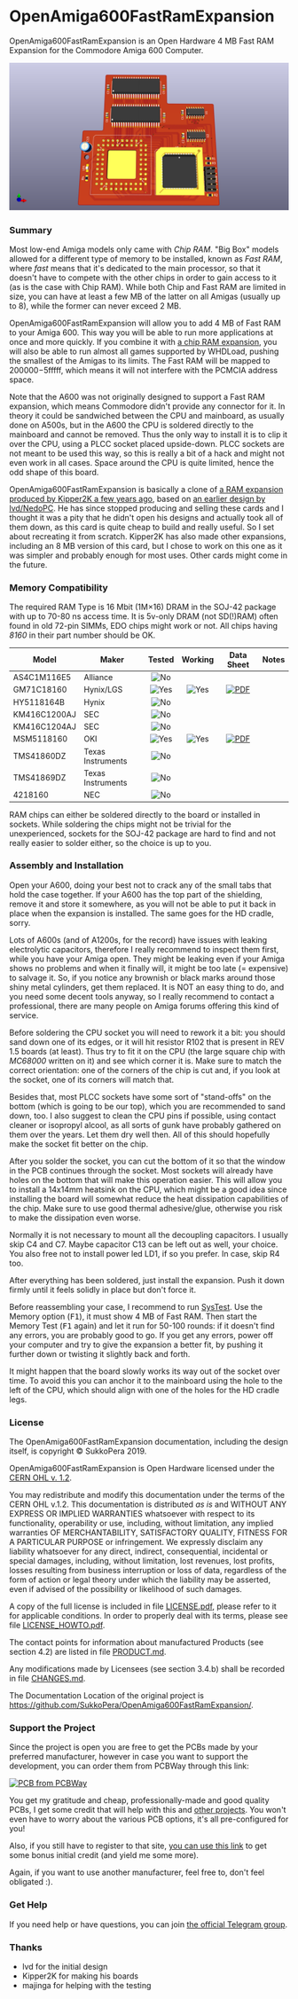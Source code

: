# OpenAmiga600FastRamExpansion
OpenAmiga600FastRamExpansion is an Open Hardware 4 MB Fast RAM Expansion for the Commodore Amiga 600 Computer.

![Board](https://raw.githubusercontent.com/SukkoPera/OpenAmiga600FastRamExpansion/master/doc/render-top.png)

### Summary
Most low-end Amiga models only came with *Chip RAM*. "Big Box" models allowed for a different type of memory to be installed, known as *Fast RAM*, where *fast* means that it's dedicated to the main processor, so that it doesn't have to compete with the other chips in order to gain access to it (as is the case with Chip RAM). While both Chip and Fast RAM are limited in size, you can have at least a few MB of the latter on all Amigas (usually up to 8), while the former can never exceed 2 MB.

OpenAmiga600FastRamExpansion will allow you to add 4 MB of Fast RAM to your Amiga 600. This way you will be able to run more applications at once and more quickly. If you combine it with [a chip RAM expansion](https://github.com/SukkoPera/OpenAmiga600RamExpansion), you will also be able to run almost all games supported by WHDLoad, pushing the smallest of the Amigas to its limits. The Fast RAM will be mapped to $200000-$5fffff, which means it will not interfere with the PCMCIA address space.

Note that the A600 was not originally designed to support a Fast RAM expansion, which means Commodore didn't provide any connector for it. In theory it could be sandwiched between the CPU and mainboard, as usually done on A500s, but in the A600 the CPU is soldered directly to the mainboard and cannot be removed. Thus the only way to install it is to clip it over the CPU, using a PLCC socket placed upside-down. PLCC sockets are not meant to be used this way, so this is really a bit of a hack and might not even work in all cases. Space around the CPU is quite limited, hence the odd shape of this board.

OpenAmiga600FastRamExpansion is basically a clone of [a RAM expansion produced by Kipper2K a few years ago](http://eab.abime.net/showthread.php?t=64218), based on [an earlier design by lvd/NedoPC](http://lvd.nedopc.com/Projects/a600_8mb/index.html). He has since stopped producing and selling these cards and I thought it was a pity that he didn't open his designs and actually took all of them down, as this card is quite cheap to build and really useful. So I set about recreating it from scratch. Kipper2K has also made other expansions, including an 8 MB version of this card, but I chose to work on this one as it was simpler and probably enough for most uses. Other cards might come in the future.

### Memory Compatibility
The required RAM Type is 16 Mbit (1M×16) DRAM in the SOJ-42 package with up to 70-80 ns access time. It is 5v-only DRAM (not SD(!)RAM) often found in old 72-pin SIMMs, EDO chips might work or not. All chips having *8160* in their part number should be OK.

|Model         |Maker            |Tested             |Working            |Data Sheet                                                                                                                                                                 |Notes                                                                                |
|--------------|-----------------|:-----------------:|:-----------------:|:-------------------------------------------------------------------------------------------------------------------------------------------------------------------------:|-------------------------------------------------------------------------------------|
|AS4C1M116E5   |Alliance         |![No](doc/no.png)  |                   |                                                                                                                                                                           |                                                                                     |
|GM71C18160    |Hynix/LGS        |![Yes](doc/yes.png)|![Yes](doc/yes.png)|[![PDF](doc/doc.png)](https://github.com/lvd2/A600_8mb_2008/blob/master/DRAM_datasheets/GM71C18160.pdf)                                                                    |                                                                                     |
|HY5118164B    |Hynix            |![No](doc/no.png)  |                   |                                                                                                                                                                           |                                                                                     |
|KM416C1200AJ  |SEC              |![No](doc/no.png)  |                   |                                                                                                                                                                           |                                                                                     |
|KM416C1204AJ  |SEC              |![No](doc/no.png)  |                   |                                                                                                                                                                           |                                                                                     |
|MSM5118160    |OKI              |![Yes](doc/yes.png)|![Yes](doc/yes.png)|[![PDF](doc/doc.png)](https://github.com/lvd2/A600_8mb_2008/blob/master/DRAM_datasheets/msm5118160.pdf)                                                                    |                                                                                     |
|TMS41860DZ    |Texas Instruments|![No](doc/no.png)  |                   |                                                                                                                                                                           |                                                                                     |
|TMS41869DZ    |Texas Instruments|![No](doc/no.png)  |                   |                                                                                                                                                                           |                                                                                     |
|4218160       |NEC              |![No](doc/no.png)  |                   |                                                                                                                                                                           |                                                                                     |

RAM chips can either be soldered directly to the board or installed in sockets. While soldering the chips might not be trivial for the unexperienced, sockets for the SOJ-42 package are hard to find and not really easier to solder either, so the choice is up to you.

### Assembly and Installation
Open your A600, doing your best not to crack any of the small tabs that hold the case together. If your A600 has the top part of the shielding, remove it and store it somewhere, as you will not be able to put it back in place when the expansion is installed. The same goes for the HD cradle, sorry.

Lots of A600s (and of A1200s, for the record) have issues with leaking electrolytic capacitors, therefore I really recommend to inspect them first, while you have your Amiga open. They might be leaking even if your Amiga shows no problems and when it finally will, it might be too late (= expensive) to salvage it. So, if you notice any brownish or black marks around those shiny metal cylinders, get them replaced. It is NOT an easy thing to do, and you need some decent tools anyway, so I really recommend to contact a professional, there are many people on Amiga forums offering this kind of service.

Before soldering the CPU socket you will need to rework it a bit: you should sand down one of its edges, or it will hit resistor R102 that is present in REV 1.5 boards (at least). Thus try to fit it on the CPU (the large square chip with *MC68000* written on it) and see which corner it is. Make sure to match the correct orientation: one of the corners of the chip is cut and, if you look at the socket, one of its corners will match that.

Besides that, most PLCC sockets have some sort of "stand-offs" on the bottom (which is going to be our top), which you are recommended to sand down, too. I also suggest to clean the CPU pins if possible, using contact cleaner or isopropyl alcool, as all sorts of gunk have probably gathered on them over the years. Let them dry well then. All of this should hopefully make the socket fit better on the chip. 

After you solder the socket, you can cut the bottom of it so that the window in the PCB continues through the socket. Most sockets will already have holes on the bottom that will make this operation easier. This will allow you to install a 14x14mm heatsink on the CPU, which might be a good idea since installing the board will somewhat reduce the heat dissipation capabilities of the chip. Make sure to use good thermal adhesive/glue, otherwise you risk to make the dissipation even worse.

Normally it is not necessary to mount all the decoupling capacitors. I usually skip C4 and C7. Maybe capacitor C13 can be left out as well, your choice. You also free not to install power led LD1, if so you prefer. In case, skip R4 too.

After everything has been soldered, just install the expansion. Push it down firmly until it feels solidly in place but don't force it.

Before reassembling your case, I recommend to run [SysTest](https://github.com/keirf/Amiga-Stuff). Use the Memory option (<kbd>F1</kbd>), it must show 4 MB of Fast RAM. Then start the Memory Test (<kbd>F1</kbd> again) and let it run for 50-100 rounds: if it doesn't find any errors, you are probably good to go. If you get any errors, power off your computer and try to give the expansion a better fit, by pushing it further down or twisting it slightly back and forth.

It might happen that the board slowly works its way out of the socket over time. To avoid this you can anchor it to the mainboard using the hole to the left of the CPU, which should align with one of the holes for the HD cradle legs.

### License
The OpenAmiga600FastRamExpansion documentation, including the design itself, is copyright &copy; SukkoPera 2019.

OpenAmiga600FastRamExpansion is Open Hardware licensed under the [CERN OHL v. 1.2](http://ohwr.org/cernohl).

You may redistribute and modify this documentation under the terms of the CERN OHL v.1.2. This documentation is distributed *as is* and WITHOUT ANY EXPRESS OR IMPLIED WARRANTIES whatsoever with respect to its functionality, operability or use, including, without limitation, any implied warranties OF MERCHANTABILITY, SATISFACTORY QUALITY, FITNESS FOR A PARTICULAR PURPOSE or infringement. We expressly disclaim any liability whatsoever for any direct, indirect, consequential, incidental or special damages, including, without limitation, lost revenues, lost profits, losses resulting from business interruption or loss of data, regardless of the form of action or legal theory under which the liability may be asserted, even if advised of the possibility or likelihood of such damages.

A copy of the full license is included in file [LICENSE.pdf](LICENSE.pdf), please refer to it for applicable conditions. In order to properly deal with its terms, please see file [LICENSE_HOWTO.pdf](LICENSE_HOWTO.pdf).

The contact points for information about manufactured Products (see section 4.2) are listed in file [PRODUCT.md](PRODUCT.md).

Any modifications made by Licensees (see section 3.4.b) shall be recorded in file [CHANGES.md](CHANGES.md).

The Documentation Location of the original project is https://github.com/SukkoPera/OpenAmiga600FastRamExpansion/.

### Support the Project
Since the project is open you are free to get the PCBs made by your preferred manufacturer, however in case you want to support the development, you can order them from PCBWay through this link:

[![PCB from PCBWay](https://www.pcbway.com/project/img/images/frompcbway.png)](https://www.pcbway.com/project/shareproject/OpenAmiga600FastRamExpansion_V1.html)

You get my gratitude and cheap, professionally-made and good quality PCBs, I get some credit that will help with this and [other projects](https://www.pcbway.com/project/member/shareproject/?bmbid=41100). You won't even have to worry about the various PCB options, it's all pre-configured for you!

Also, if you still have to register to that site, [you can use this link](https://www.pcbway.com/setinvite.aspx?inviteid=41100) to get some bonus initial credit (and yield me some more).

Again, if you want to use another manufacturer, feel free to, don't feel obligated :).

### Get Help
If you need help or have questions, you can join [the official Telegram group](https://t.me/joinchat/HUHdWBC9J9JnYIrvTYfZmg).

### Thanks
- lvd for the initial design
- Kipper2K for making his boards
- majinga for helping with the testing
